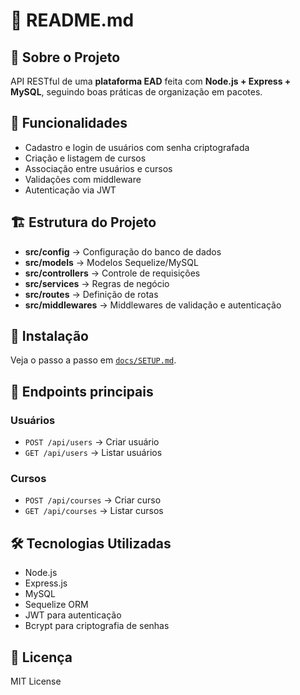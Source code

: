 # 📖 README.md

## 📌 Sobre o Projeto

API RESTful de uma **plataforma EAD** feita com **Node.js + Express + MySQL**, seguindo boas práticas de organização em pacotes.

## 🚀 Funcionalidades

* Cadastro e login de usuários com senha criptografada
* Criação e listagem de cursos
* Associação entre usuários e cursos
* Validações com middleware
* Autenticação via JWT

## 🏗️ Estrutura do Projeto

* **src/config** → Configuração do banco de dados
* **src/models** → Modelos Sequelize/MySQL
* **src/controllers** → Controle de requisições
* **src/services** → Regras de negócio
* **src/routes** → Definição de rotas
* **src/middlewares** → Middlewares de validação e autenticação

## 🔧 Instalação

Veja o passo a passo em [`docs/SETUP.md`](docs/SETUP.md).

## 📡 Endpoints principais

### Usuários

* `POST /api/users` → Criar usuário
* `GET /api/users` → Listar usuários

### Cursos

* `POST /api/courses` → Criar curso
* `GET /api/courses` → Listar cursos

## 🛠️ Tecnologias Utilizadas

* Node.js
* Express.js
* MySQL
* Sequelize ORM
* JWT para autenticação
* Bcrypt para criptografia de senhas

## 📜 Licença

MIT License